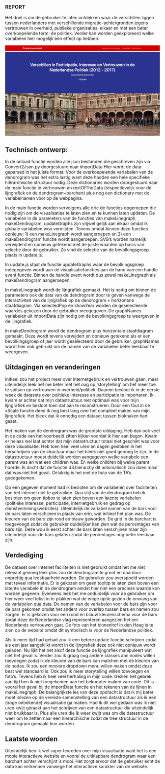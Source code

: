 ### REPORT

Het doel is om de gebruiker te laten ontdekken waar de verschillen liggen tussen nederlanders met verschillende migratie-achtergronden jegens vertrouwen in overheid, publieke organisaties, elkaar en met een beter overkoepelende term: de politiek. Verder kan worden geëxploreerd welke variabelen hier mogelijk een effect op hebben.

![](docs/image_25.jpg)

## Technisch ontwerp:

In de onload functie worden alle json bestanden die geschreven zijn via Convert2Json.py doorgestuurd naar importData Hier wordt de data geparsed in het juiste format. Voor de overkoepelende variabelen van de dendrogram was het extra lastig want deze hadden een hele specifieke hiërarchische structuur nodig.  Deze dictionaries worden doorgestuurd naar de main functie in vertrouwen en restOfTheData (respectievelijk voor de lijngrafiek en de dendrogram+barchart) plus nog een dictionary met de variabelnamen voor op de webpagina.

In de main functie worden vervolgens alle drie de functies opgeroepen die nodig zijn om de visualisaties te laten zien en te kunnen laten updaten. De variabelen in de parameters van de functies van makeLinegraph, makeDendrogram, updateGraphs zijn vrijwel gelijk aan elkaar omdat ik globale variabelen wou vermijden. Tevens omdat binnen deze functies opnieuw: 1) een makeLinegraph wordt aangeroepen en 2) een makeDendrogram functie wordt aangeroepen. SVG’s worden namelijk verwijderd en opnieuw getekend met de juiste waarden op basis van selectie door de gebruiker. Zo vind de selectie van de bevolkingsgroep plaats in update.js.

In update.js staat de functie updateGraphs waar de bevolkingsgroep meegegeven wordt aan de visualisatiefuncties aan de hand van een handle event functie. Binnen de handle event wordt dus zowel makeLinegraph als makeDendrogram aangeroepen.

In makeLinegraph wordt de lijngrafiek gemaakt. Het is nodig om binnen de parameters ook de data van de dendrogram door te geven vanwege de interactiviteit van de lijngrafiek op de dendrogram + horizontale staafdiagram. Via selectedPop en showYear worden de geselecteerde waardes gekozen door de gebruiker meegegeven. De graphNames variabelen uit importData zijn nodig om de bevolkingsgroep te weergeven in de lijngrafiek.

In makeDendrogram wordt de dendrogram plus horizontale staafdiagram gemaakt. Deze wordt tevens verwijdert en opnieuw getekend als er een bevolkingsgroep of jaar wordt geselecteerd door de gebruiker. graphNames wordt hier ook gebruikt om de namen van de variabelen beter leesbaar te weergeven.


## Uitdagingen en veranderingen

Initieel zou het project meer over internetgebruik en vertrouwen gaan, maar uiteindelijk leek het me beter met het oog op ‘storytelling’ om het meer toe te spitsen op vertrouwen in overheid/politiek. Daarom besloot ik in de eerste week de datasets over politieke interesse en participatie te importeren. Ik kwam er achter dat mijn datastructuur niet optimaal was voor mijn lijngrafiek en besloot toen dat aan te reconstrueren. Door een fout in de xScale functie deed ik nog best lang over het compleet maken van mijn lijngrafiek. Het bleek dat ik onnodig een dataset tussen blokhaken had gezet.

Het maken van de dendrogram was de grootste uitdaging. Heb dan ook veel in de code van het voorbeeld zitten kijken voordat ik hier aan begon. Kwam er helaas wel laat achter dat mijn datastructuur totaal niet geschikt was voor deze visualisatie. Heb toen heel veel uren en dagen gestoken in het herschrijven van de structuur maar het bleek niet goed genoeg te zijn. In de datastructuur moest duidelijk worden aangegeven welke variabele een parent was en wat een children was. En welke children bij welke parent hoorde. Ik dacht dat de functie d3.hierarchy dit automatisch zou doen maar dat was niet het geval. Gelukkig is het met de hulp van de TA’s goedgekomen.

Op een gegeven moment had ik besloten om de variabelen over faciliteiten van het internet niet te gebruiken. Qua stijl van de dendrogram heb ik besloten om geen tipbox te laten zien boven een latente variabelen (politieke interesse, participatie, internetgebruik en gedrag op dienstverleningswebsites). Uiteindelijk de variabel namen van de bars voor de bars laten verschijnen in plaats van erin, wat initieel het plan was. De kleuren van de bars zijn rood en blauw geworden. De grid in de barchart is toegevoegd zodat de gebruiker duidelijker kan zien wat de percentages van bars zijn. Deze wou ik eerst achter de bars laten verschijnen maar zijn uiteindelijk voor de bars gelaten zodat de percentages nog beter leesbaar zijn.

## Verdediging

De dataset over internet faciliteiten is niet gebruikt omdat het me niet relevant genoeg leek plus zou de dendrogram te groot  en daardoor onprettig qua leesbaarheid worden. De gebruiker zou overspoeld worden met teveel informatie.
Er is gekozen om geen tooltip te laten zien boven een latente variabele in de dendrogram omdat hier niet een precieze waarde kon worden gegeven. Eveneens leek het me onduidelijk voor de gebruiker om hier weer veel tekst in te plakken wat de enige optie gezien de omvang van de variabelen qua data. De namen van de variabelen voor de bars zijn voor de bars gekomen omdat het anders voor overlap tussen bars en namen zou zorgen. Er is gekozen voor een rood en blauw kleurenschema voor de bars zodat deze de Nederlandse vlag representeren aangezien het om Nederlands vertrouwen gaat. De foto van het binnenhof in den Haag is te zien op de website omdat dit symbolisch is voor de Nederlandse politiek.

Als ik meer tijd had gehad zou ik een betere update functie schrijven zodat als een jaar aangeklikt wordt in de lijngrafiek deze ook niet opnieuw wordt geladen. Nu lijkt het net alsof deze functie de lijngrafiek manipuleert wat niet het geval is. Verder zou ik graag nog andere classes aan nodes willen toevoegen zodat ik de kleuren van de bars kan matchen met de kleuren van de nodes. Ik zou een mooiere dropdown menu willen maken omdat deze best wel standaard is. Ook zou ik meer storytelling willen toevoegen en foto’s. Tevens heb ik heel veel herhaling in mijn code. Gezien het gebrek aan tijd ben ik niet toegekomen aan het beknopter maken van code. Dit is vooral het geval bij de importData functie en het tekenen van de lijnen in makeLinegraph. De belangrijkste les van deze opdracht is dat ik mij beter moet inlezen op de vereiste samenstelling van een datastructuur als ik een (noge onbekende) visualisatie ga maken. Had ik dit wel gedaan was ik niet uren kwijt geraakt aan het schrijven van een datastructuur die uiteindelijk niet bruikbaar is. Plus alle uren die ik weer kwijt was om die datastructuur weer om te zetten naar een hiërarchische zodat de tree structuur in de dendrogram gemaakt kon worden.

## Laatste woorden

Uiteindelijk ben ik wel super tevreden over mijn visualisatie want het is een mooie interactieve website en vooral de uitklapbare dendrogram waar een barchart achter verschijnt is mooi. Het zorgt ervoor dat de gebruiker echt de data kan verkennen vanwege het interactieve karakter van de website.
